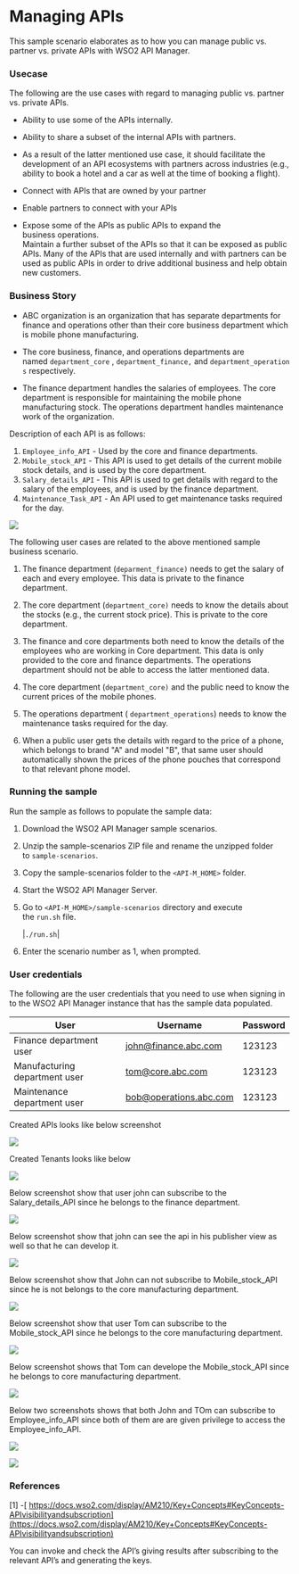 # Managing APIs

This sample scenario elaborates as to how you can manage public vs. partner vs. private APIs with WSO2 API Manager.

### Usecase

The following are the use cases with regard to managing public vs. partner vs. private APIs.

-   Ability to use some of the APIs internally.

-   Ability to share a subset of the internal APIs with partners.

-   As a result of the latter mentioned use case, it should facilitate the development of an API ecosystems with partners across industries (e.g., ability to book a hotel and a car as well at the time of booking a flight).

-   Connect with APIs that are owned by your partner

-   Enable partners to connect with your APIs

-   Expose some of the APIs as public APIs to expand the business operations.\
    Maintain a further subset of the APIs so that it can be exposed as public APIs. Many of the APIs that are used internally and with partners can be used as public APIs in order to drive additional business and help obtain new customers.

### Business Story

-   ABC organization is an organization that has separate departments for finance and operations other than their core business department which is mobile phone manufacturing.

-   The core business, finance, and operations departments are named `department_core` , `department_finance,` and `department_operations` respectively.

-   The finance department handles the salaries of employees. The core department is responsible for maintaining the mobile phone manufacturing stock. The operations department handles maintenance work of the organization.

Description of each API is as follows:

1.  `Employee_info_API` - Used by the core and finance departments.
2.  `Mobile_stock_API` - This API is used to get details of the current mobile stock details, and is used by the core department.
3.  `Salary_details_API` - This API is used to get details with regard to the salary of the employees, and is used by the finance department.
4.  `Maintenance_Task_API` - An API used to get maintenance tasks required for the day.

![](images/image_0.png)

The following user cases are related to the above mentioned sample business scenario.

1.  The finance department (`deparment_finance)` needs to get the salary of each and every employee. This data is private to the finance department.

2.  The core department (`department_core)` needs to know the details about the stocks (e.g., the current stock price). This is private to the core department.

3.  The finance and core departments both need to know the details of the employees who are working in Core department. This data is only provided to the core and finance departments. The operations department should not be able to access the latter mentioned data.

4.  The core department (`department_core)` and the public need to know the current prices of the mobile phones.

5.  The operations department ( `department_operations`) needs to know the maintenance tasks required for the day.

6.  When a public user gets the details with regard to the price of a phone, which belongs to brand "A" and model "B", that same user should automatically shown the prices of the phone pouches that correspond to that relevant phone model. 

### Running the sample

Run the sample as follows to populate the sample data:

1.  Download the WSO2 API Manager sample scenarios.

2.  Unzip the sample-scenarios ZIP file and rename the unzipped folder to `sample-scenarios`.
3.  Copy the sample-scenarios folder to the `<API-M_HOME>` folder.
4.  Start the WSO2 API Manager Server.

5.  Go to `<API-M_HOME>/sample-scenarios` directory and execute the `run.sh` file. 

    |`./run.sh`|

6.  Enter the scenario number as 1, when prompted.

### User credentials

The following are the user credentials that you need to use when signing in to the WSO2 API Manager instance that has the sample data populated.

|User|Username|Password|
| --- | --- | --- |
|Finance department user| john@finance.abc.com | 123123 |
| Manufacturing department user | tom@core.abc.com | 123123 |
| Maintenance department user | bob@operations.abc.com | 123123 |

Created APIs looks like below screenshot

![](images/image_1.png)

Created Tenants looks like below

![](images/image_2.png)

Below screenshot show that user john can subscribe to the Salary_details_API since he belongs to the finance department.

![](images/image_3.png)

Below screenshot show that john can see the api in his publisher view as well so that he can develop it.

![](images/image_4.png)

Below screenshot show that John can not subscribe to Mobile_stock_API since he is not belongs to the core manufacturing department.

![](images/image_5.png)

Below screenshot show that user Tom can subscribe to the Mobile_stock_API since he belongs to the core manufacturing department.

![](images/image_6.png)

Below screenshot shows that Tom can develope the  Mobile_stock_API since he belongs to core manufacturing department.

![](images/image_7.png)

Below two screenshots shows that both John and TOm can subscribe to Employee_info_API since both of them are are given privilege to access the Employee_info_API.

![](images/image_8.png)

![](images/image_9.png)

### References

[1] -[ https://docs.wso2.com/display/AM210/Key+Concepts#KeyConcepts-APIvisibilityandsubscription](https://docs.wso2.com/display/AM210/Key+Concepts#KeyConcepts-APIvisibilityandsubscription)

You can invoke and check the API’s giving results after subscribing to the relevant API’s and generating the keys.

